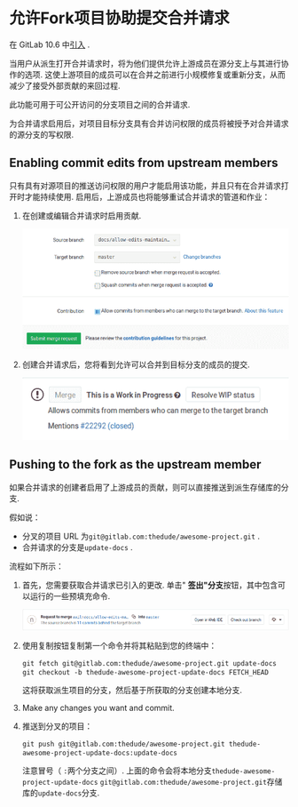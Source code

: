 # 允许Fork项目协助提交合并请求[](#允许Fork项目协助提交合并请求 "Permalink")

在 GitLab 10.6 中[引入](https://gitlab.com/gitlab-org/gitlab-foss/-/merge_requests/17395) .

当用户从派生打开合并请求时，将为他们提供允许上游成员在源分支上与其进行协作的选项. 这使上游项目的成员可以在合并之前进行小规模修复或重新分支，从而减少了接受外部贡献的来回过程.

此功能可用于可公开访问的分支项目之间的合并请求.

为合并请求启用后，对项目目标分支具有合并访问权限的成员将被授予对合并请求的源分支的写权限.

## Enabling commit edits from upstream members[](#enabling-commit-edits-from-upstream-members "Permalink")

只有具有对源项目的推送访问权限的用户才能启用该功能，并且只有在合并请求打开时才能持续使用. 启用后，上游成员也将能够重试合并请求的管道和作业：

1.  在创建或编辑合并请求时启用贡献.

    [![Enable contribution](img/3794ce06aeeb9528fa1a66915cc69072.png)](img/allow_collaboration.png)

2.  创建合并请求后，您将看到允许可以合并到目标分支的成员的提交.

    [![Check that contribution is enabled](img/381cb6fd4ceed7b2a8b3642926cb8cf2.png)](img/allow_collaboration_after_save.png)

## Pushing to the fork as the upstream member[](#pushing-to-the-fork-as-the-upstream-member "Permalink")

如果合并请求的创建者启用了上游成员的贡献，则可以直接推送到派生存储库的分支.

假如说：

*   分叉的项目 URL 为`git@gitlab.com:thedude/awesome-project.git` .
*   合并请求的分支是`update-docs` .

流程如下所示：

1.  首先，您需要获取合并请求已引入的更改. 单击" **签出"分支**按钮，其中包含可以运行的一些预填充命令.

    [![Check out branch button](img/e9dbc908a405f57008dbb80d1b8a9a70.png)](img/checkout_button.png)

2.  使用复制按钮复制第一个命令并将其粘贴到您的终端中：

    ```
    git fetch git@gitlab.com:thedude/awesome-project.git update-docs
    git checkout -b thedude-awesome-project-update-docs FETCH_HEAD 
    ```

    这将获取派生项目的分支，然后基于所获取的分支创建本地分支.

3.  Make any changes you want and commit.
4.  推送到分叉的项目：

    ```
    git push git@gitlab.com:thedude/awesome-project.git thedude-awesome-project-update-docs:update-docs 
    ```

    注意冒号（ `:`两个分支之间）. 上面的命令会将本地分支`thedude-awesome-project-update-docs` `git@gitlab.com:thedude/awesome-project.git`存储库的`update-docs`分支.